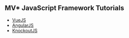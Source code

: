 ## MV* JavaScript Framework Tutorials
- [VueJS](https://www.tutorialspoint.com/vuejs/index.htm)
- [AngularJS](https://www.tutorialspoint.com/angularjs/index.htm)
- [KnockoutJS](https://www.tutorialspoint.com/knockoutjs/index.htm)

